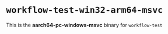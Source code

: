 # `workflow-test-win32-arm64-msvc`

This is the **aarch64-pc-windows-msvc** binary for `workflow-test`

